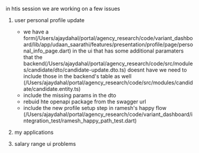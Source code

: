 in htis session we are working on a few issues 
1. user personal profile update 
    - we have a form(/Users/ajaydahal/portal/agency_research/code/variant_dashboard/lib/app/udaan_saarathi/features/presentation/profile/page/personal_info_page.dart) in the ui that has some additional paramaters that the backend(/Users/ajaydahal/portal/agency_research/code/src/modules/candidate/dto/candidate-update.dto.ts) doesnt have we need to include those in the backend's table as well (/Users/ajaydahal/portal/agency_research/code/src/modules/candidate/candidate.entity.ts)
    - include the missing params in the dto 
    - rebuid hte openapi package from the swagger url 
    - include the new profile setup step in ramesh's happy flow (/Users/ajaydahal/portal/agency_research/code/variant_dashboard/integration_test/ramesh_happy_path_test.dart)

2.  my applications 
3. salary range ui problems 